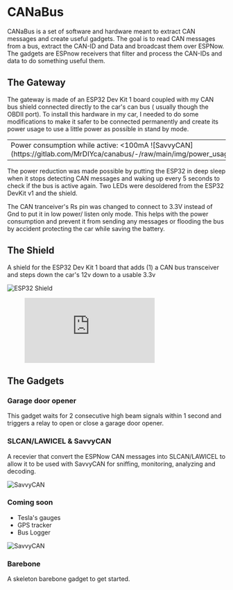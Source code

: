 # CANaBus

CANaBus is a set of software and hardware meant to extract CAN messages and create useful gadgets. The goal is to read CAN messages from a bus, extract the CAN-ID and Data and broadcast them over ESPNow. The gadgets are ESPnow receivers that filter and process the CAN-IDs and data to do something useful them.

## The Gateway

The gateway is made of an ESP32 Dev Kit 1 board coupled with my CAN bus shield connected directly to the car's can bus ( usually though the OBDII port). To install this hardware in my car, I needed to do some modifications to make it safer to be connected permanently and create its power usage to use a little power as possible in stand by mode. 

<table>
<tr>

<td>
Power consumption while active: <100mA 
![SavvyCAN](https://gitlab.com/MrDIYca/canabus/-/raw/main/img/power_usage_active.png)</td>
<td>
Power consumption while idle: <10 mA 
![SavvyCAN](https://gitlab.com/MrDIYca/canabus/-/raw/main/img/power_usage_idle.png)
</td>

</tr>
</table>


The power reduction was made possible by putting the ESP32 in deep sleep when it stops detecting CAN messages and waking up every 5 seconds to check if the bus is active again. Two LEDs were desoldered from the ESP32 DevKit v1 and the shield. 

The CAN tranceiver's Rs pin was changed to connect to 3.3V instead of Gnd to put it in low power/ listen only mode. This helps with the power consumption and prevent it from sending any messages or flooding the bus by accident protecting the car while saving the battery.

## The Shield

A shield for the ESP32 Dev Kit 1 board that adds (1) a CAN bus transceiver and steps down the car's 12v down to a usable 3.3v

![ESP32 Shield](https://i9.ytimg.com/vi/Se2KCVyD7CM/mqdefault.jpg?v=63d1884b&sqp=CIyW1p8G&rs=AOn4CLCGY11Qj282vpsAp2_cl1cp5jpzcw)

<figure class="video_container">
  <iframe src="https://youtu.be/Se2KCVyD7CM" frameborder="0" allowfullscreen="true"> </iframe>
</figure>

## The Gadgets

### Garage door opener

This gadget waits for 2 consecutive high beam signals within 1 second and triggers a relay to open or close a garage door opener. 

### SLCAN/LAWICEL & SavvyCAN

A recevier that convert the ESPNow CAN messages into SLCAN/LAWICEL to allow it to be used with SavvyCAN for sniffing, monitoring, analyzing and decoding. 

![SavvyCAN](https://gitlab.com/MrDIYca/canabus/-/raw/main/img/savvycan.png)

### Coming soon

- Tesla's gauges
- GPS tracker
- Bus Logger

![SavvyCAN](https://gitlab.com/MrDIYca/canabus/-/raw/main/img/gadget_tesla_screen.png)

### Barebone

A skeleton barebone gadget to get started. 

